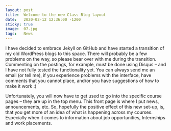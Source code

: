 ```yaml
---
layout: post
title:  Welcome to the new Class Blog layout
date:   2020-02-12 12:36:00 -1200
sticky: true
image:  07.jpg
tags:   News
---
```

I have decided to embrace Jekyll on GitHub and have started a transition of my old WordPress blogs to this space.
There will probably be a few problems on the way, so please bear over with me during the transition. Commenting on the postings, for example, must be done using Disqus – and I have not fully tested the functionality yet. You can always send me an email (or tell me), if you experience problems with the interface, have comments that you cannot place, and/or you have suggestions of how to make it work :)

Unfortunately, you will now have to get used to go into the specific course pages – they are up in the top menu. This front page is where I put news, announcements, etc. So, hopefully the positive effect of this new set-up, is, that you get more of an idea of what is happening across my courses. Especially when it comes to information about job opportunities, Internships and work placements.
